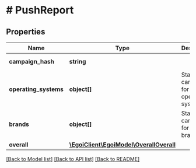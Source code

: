 # # PushReport

## Properties

Name | Type | Description | Notes
------------ | ------------- | ------------- | -------------
**campaign_hash** | **string** |  | [optional] [readonly]
**operating_systems** | **object[]** | Stats of the campaign for each operating system | [optional]
**brands** | **object[]** | Stats of the campaign for each brand | [optional]
**overall** | [**\EgoiClient\EgoiModel\OverallOverall**](OverallOverall.md) |  | [optional]

[[Back to Model list]](../../README.md#models) [[Back to API list]](../../README.md#endpoints) [[Back to README]](../../README.md)
